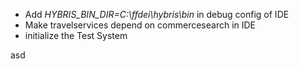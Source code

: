 - Add *HYBRIS_BIN_DIR=C:\ffdei\hybris\bin* in debug config of IDE
- Make travelservices depend on commercesearch in IDE
- initialize the Test System

asd